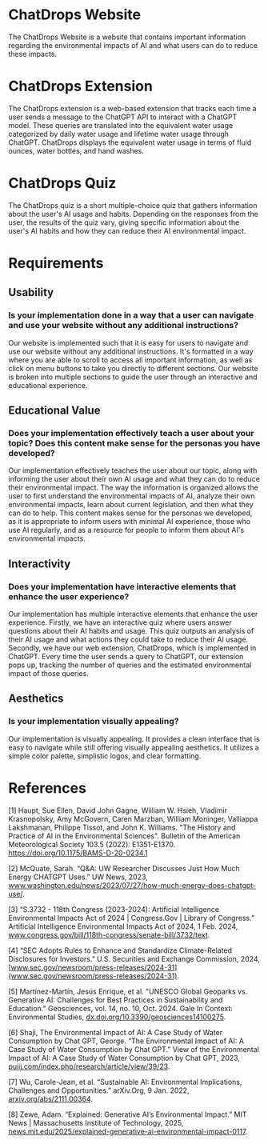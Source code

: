 ﻿# ChatDrops Website
The ChatDrops Website is a website that contains important information regarding the environmental impacts of AI and what users can do to reduce these impacts. 

# ChatDrops Extension
The ChatDrops extension is a web-based extension that tracks each time a user sends a message to the ChatGPT API to interact with a ChatGPT model. These queries are translated into the equivalent water usage categorized by daily water usage and lifetime water usage through ChatGPT. ChatDrops displays the equivalent water usage in terms of fluid ounces, water bottles, and hand washes. 

# ChatDrops Quiz
The ChatDrops quiz is a short multiple-choice quiz that gathers information about the user's AI usage and habits. Depending on the responses from the user, the results of the quiz vary, giving specific information about the user's AI habits and how they can reduce their AI environmental impact. 

# Requirements

## Usability
### Is your implementation done in a way that a user can navigate and use your website without any additional instructions?

Our website is implemented such that it is easy for users to navigate and use our website without any additional instructions. It's formatted in a way where you are able to scroll to access all important information, as well as click on menu buttons to take you directly to different sections. Our website is broken into multiple sections to guide the user through an interactive and educational experience. 

## Educational Value 
### Does your implementation effectively teach a user about your topic? Does this content make sense for the personas you have developed?

Our implementation effectively teaches the user about our topic, along with informing the user about their own AI usage and what they can do to reduce their environmental impact. The way the information is organized allows the user to first understand the environmental impacts of AI, analyze their own environmental impacts, learn about current legislation, and then what they can do to help. This content makes sense for the personas we developed, as it is appropriate to inform users with minimal AI experience, those who use AI regularly, and as a resource for people to inform them about AI's environmental impacts. 

## Interactivity 
### Does your implementation have interactive elements that enhance the user experience?

Our implementation has multiple interactive elements that enhance the user experience. Firstly, we have an interactive quiz where users answer questions about their AI habits and usage. This quiz outputs an analysis of their AI usage and what actions they could take to reduce their AI usage. Secondly, we have our web extension, ChatDrops, which is implemented in ChatGPT. Every time the user sends a query to ChatGPT, our extension pops up, tracking the number of queries and the estimated environmental impact of those queries. 

## Aesthetics
### Is your implementation visually appealing?

Our implementation is visually appealing. It provides a clean interface that is easy to navigate while still offering visually appealing aesthetics. It utilizes a simple color palette, simplistic logos, and clear formatting. 

# References
[1] Haupt, Sue Ellen, David John Gagne, William W. Hsieh, Vladimir Krasnopolsky, Amy 
McGovern, Caren Marzban, William Moninger, Valliappa Lakshmanan, Philippe Tissot, and John K. Williams. "The History and Practice of AI in the Environmental Sciences". Bulletin of the American Meteorological Society 103.5 (2022): E1351-E1370. https://doi.org/10.1175/BAMS-D-20-0234.1 

[2] McQuate, Sarah. “Q&A: UW Researcher Discusses Just How Much Energy CHATGPT Uses.” 
UW News, 2023, www.washington.edu/news/2023/07/27/how-much-energy-does-chatgpt-use/. 

[3] “S.3732 - 118th Congress (2023-2024): Artificial Intelligence Environmental Impacts Act of 
2024 | Congress.Gov | Library of Congress.” Artificial Intelligence Environmental Impacts Act of 2024, 1 Feb. 2024, www.congress.gov/bill/118th-congress/senate-bill/3732/text. 

[4] “SEC Adopts Rules to Enhance and Standardize Climate-Related Disclosures for Investors.” 
U.S. Securities and Exchange Commission, 2024, [www.sec.gov/newsroom/press-releases/2024-31](www.sec.gov/newsroom/press-releases/2024-31). 

[5] Martínez-Martín, Jesús Enrique, et al. "UNESCO Global Geoparks vs. Generative AI: 
Challenges for Best Practices in Sustainability and Education." Geosciences, vol. 14, no. 10, Oct. 2024. Gale In Context: Environmental Studies, [dx.doi.org/10.3390/geosciences14100275](dx.doi.org/10.3390/geosciences14100275).

[6] Shaji, The Environmental Impact of AI: A Case Study of Water Consumption by Chat GPT, 
George. “The Environmental Impact of AI: A Case Study of Water Consumption by Chat GPT.” View of the Environmental Impact of AI: A Case Study of Water Consumption by Chat GPT, 2023, [puiij.com/index.php/research/article/view/39/23](puiij.com/index.php/research/article/view/39/23).

[7] Wu, Carole-Jean, et al. “Sustainable AI: Environmental Implications, Challenges and 
Opportunities.” arXiv.Org, 9 Jan. 2022, [arxiv.org/abs/2111.00364](arxiv.org/abs/2111.00364). 

[8] Zewe, Adam. “Explained: Generative AI’s Environmental Impact.” MIT News | Massachusetts 
Institute of Technology, 2025, [news.mit.edu/2025/explained-generative-ai-environmental-impact-0117](news.mit.edu/2025/explained-generative-ai-environmental-impact-0117).
